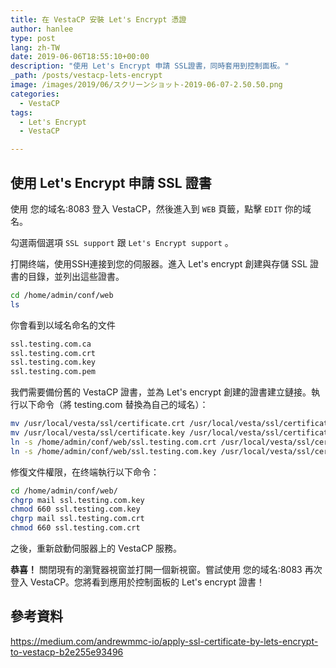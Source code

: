 ```yaml
---
title: 在 VestaCP 安裝 Let's Encrypt 憑證
author: hanlee
type: post
lang: zh-TW
date: 2019-06-06T18:55:10+00:00
description: "使用 Let's Encrypt 申請 SSL證書，同時套用到控制面板。"
_path: /posts/vestacp-lets-encrypt
image: /images/2019/06/スクリーンショット-2019-06-07-2.50.50.png
categories:
  - VestaCP
tags:
  - Let's Encrypt
  - VestaCP

---
```

## 使用 Let's Encrypt 申請 SSL 證書

使用 您的域名:8083 登入 VestaCP，然後進入到 `WEB` 頁籤，點擊 `EDIT` 你的域名。

勾選兩個選項 `SSL support` 跟 `Let's Encrypt support` 。

打開终端，使用SSH連接到您的伺服器。進入 Let's encrypt 創建與存儲 SSL 證書的目錄，並列出這些證書。

```bash
cd /home/admin/conf/web
ls
```

你會看到以域名命名的文件

```bash
ssl.testing.com.ca
ssl.testing.com.crt
ssl.testing.com.key
ssl.testing.com.pem
```

我們需要備份舊的 VestaCP 證書，並為 Let's encrypt 創建的證書建立鏈接。執行以下命令（將 testing.com 替換為自己的域名）：

```bash
mv /usr/local/vesta/ssl/certificate.crt /usr/local/vesta/ssl/certificate.crt.bak
mv /usr/local/vesta/ssl/certificate.key /usr/local/vesta/ssl/certificate.key.bak
ln -s /home/admin/conf/web/ssl.testing.com.crt /usr/local/vesta/ssl/certificate.crt
ln -s /home/admin/conf/web/ssl.testing.com.key /usr/local/vesta/ssl/certificate.key
```

修復文件權限，在终端執行以下命令：

```bash
cd /home/admin/conf/web/
chgrp mail ssl.testing.com.key
chmod 660 ssl.testing.com.key
chgrp mail ssl.testing.com.crt
chmod 660 ssl.testing.com.crt
```

之後，重新啟動伺服器上的 VestaCP 服務。

**恭喜！** 關閉現有的瀏覽器視窗並打開一個新視窗。嘗試使用 您的域名:8083 再次登入 VestaCP。您將看到應用於控制面板的 Let's encrypt 證書！

## 參考資料

<https://medium.com/andrewmmc-io/apply-ssl-certificate-by-lets-encrypt-to-vestacp-b2e255e93496>
